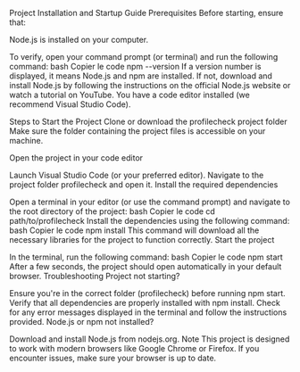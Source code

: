 Project Installation and Startup Guide
Prerequisites
Before starting, ensure that:

Node.js is installed on your computer.

To verify, open your command prompt (or terminal) and run the following command:
bash
Copier le code
npm --version
If a version number is displayed, it means Node.js and npm are installed.
If not, download and install Node.js by following the instructions on the official Node.js website or watch a tutorial on YouTube.
You have a code editor installed (we recommend Visual Studio Code).

Steps to Start the Project
Clone or download the profilecheck project folder
Make sure the folder containing the project files is accessible on your machine.

Open the project in your code editor

Launch Visual Studio Code (or your preferred editor).
Navigate to the project folder profilecheck and open it.
Install the required dependencies

Open a terminal in your editor (or use the command prompt) and navigate to the root directory of the project:
bash
Copier le code
cd path/to/profilecheck
Install the dependencies using the following command:
bash
Copier le code
npm install
This command will download all the necessary libraries for the project to function correctly.
Start the project

In the terminal, run the following command:
bash
Copier le code
npm start
After a few seconds, the project should open automatically in your default browser.
Troubleshooting
Project not starting?

Ensure you're in the correct folder (profilecheck) before running npm start.
Verify that all dependencies are properly installed with npm install.
Check for any error messages displayed in the terminal and follow the instructions provided.
Node.js or npm not installed?

Download and install Node.js from nodejs.org.
Note
This project is designed to work with modern browsers like Google Chrome or Firefox. If you encounter issues, make sure your browser is up to date.